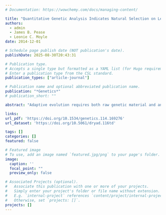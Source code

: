 ```yaml
---
# Documentation: https://wowchemy.com/docs/managing-content/

title: "Quantitative Genetic Analysis Indicates Natural Selection on Leaf Phenotypes Across Wild Tomato Species (Solanum sect. Lycopersicon ; Solanaceae)"
authors: 
  - admin
  - James B. Pease
  - Leonie C. Moyle
date: 2014-12-01

# Schedule page publish date (NOT publication's date).
publishDate: 2025-08-30T20:43:31

# Publication type.
# Accepts a single type but formatted as a YAML list (for Hugo requirements).
# Enter a publication type from the CSL standard.
publication_types: ["article-journal"]

# Publication name and optional abbreviated publication name.
publication: "*Genetics*"
# publication_short: ""

abstract: "Adaptive evolution requires both raw genetic material and an accessible path of high fitness from one fitness peak to another. In this study, we used an introgression line (IL) population to map quantitative trait loci (QTL) for leaf traits thought to be associated with adaptation to precipitation in wild tomatoes (Solanum sect. Lycopersicon; Solanaceae). A QTL sign test showed that several traits likely evolved under directional natural selection. Leaf traits correlated across species do not share a common genetic basis, consistent with a scenario in which selection maintains trait covariation unconstrained by pleiotropy or linkage disequilibrium. Two large effect QTL for stomatal distribution colocalized with key genes in the stomatal development pathway, suggesting promising candidates for the molecular bases of adaptation in these species. Furthermore, macroevolutionary transitions between vastly different stomatal distributions may not be constrained when such large-effect mutations are available. Finally, genetic correlations between stomatal traits measured in this study and data on carbon isotope discrimination from the same ILs support a functional hypothesis that the distribution of stomata affects the resistance to CO2 diffusion inside the leaf, a trait implicated in climatic adaptation in wild tomatoes. Along with evidence from previous comparative and experimental studies, this analysis indicates that leaf traits are an important component of climatic niche adaptation in wild tomatoes and demonstrates that some trait transitions between species could have involved few, large-effect genetic changes, allowing rapid responses to new environmental conditions."

links:
url_pdf: 'https://doi.org/10.1534/genetics.114.169276'
url_dataset: 'https://doi.org/10.5061/dryad.116td'

tags: []
categories: []
featured: false

# Featured image
# To use, add an image named `featured.jpg/png` to your page's folder. 
image:
  caption: ''
  focal_point: ""
  preview_only: false

# Associated Projects (optional).
#   Associate this publication with one or more of your projects.
#   Simply enter your project's folder or file name without extension.
#   E.g. `internal-project` references `content/project/internal-project/index.md`.
#   Otherwise, set `projects: []`.
projects: []
---
```

